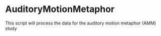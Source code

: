 # AuditoryMotionMetaphor
This script will process the data for the auditory motion metaphor (AMM) study
